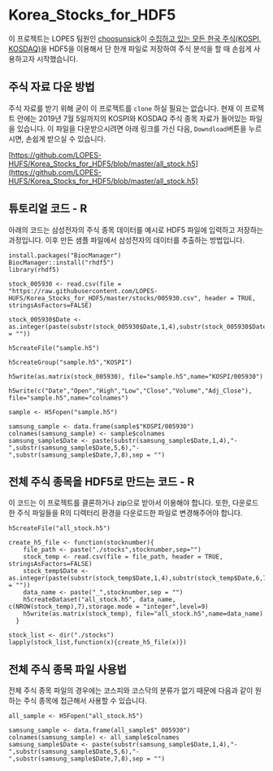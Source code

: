 # Korea_Stocks_for_HDF5

이 프로젝트는 LOPES 팀원인 [choosunsick](https://github.com/choosunsick)이 [수집하고 있는 모든 한국 주식(KOSPI, KOSDAQ)](https://github.com/choosunsick/Korea_Stocks)을 HDF5을 이용해서 단 한개 파일로 저장하여 주식 분석을 할 때 손쉽게 사용하고자 시작했습니다.

## 주식 자료 다운 방법

주식 자료를 받기 위해 굳이 이 프로젝트를 `clone` 하실 필요는 없습니다. 현재 이 프로젝트 안에는 2019년 7월 5일까지의 KOSPI와 KOSDAQ 주식 종목 자료가 들어있는 파일을 있습니다. 이 파일을 다운받으시려면 아래 링크를 가신 다음, `Downdload`버튼을 누르시면, 손쉽게 받으실 수 있습니다.

[https://github.com/LOPES-HUFS/Korea_Stocks_for_HDF5/blob/master/all_stock.h5](https://github.com/LOPES-HUFS/Korea_Stocks_for_HDF5/blob/master/all_stock.h5)

## 튜토리얼 코드 - R

아래의 코드는 삼성전자의 주식 종목 데이터를 예시로 HDF5 파일에 입력하고 저장하는 과정입니다. 이후 만든 샘플 파일에서 삼성전자의 데이터를 추출하는 방법입니다.  

```
install.packages("BiocManager")
BiocManager::install("rhdf5")
library(rhdf5)

stock_005930 <- read.csv(file =  "https://raw.githubusercontent.com/LOPES-HUFS/Korea_Stocks_for_HDF5/master/stocks/005930.csv", header = TRUE, stringsAsFactors=FALSE)

stock_005930$Date <- as.integer(paste(substr(stock_005930$Date,1,4),substr(stock_005930$Date,6,7),substr(stock_005930$Date,9,10),sep = ""))

h5createFile("sample.h5")

h5createGroup("sample.h5","KOSPI")

h5write(as.matrix(stock_005930), file="sample.h5",name="KOSPI/005930")

h5write(c("Date","Open","High","Low","Close","Volume","Adj_Close"), file="sample.h5",name="colnames")

sample <- H5Fopen("sample.h5")

samsung_sample <- data.frame(sample$"KOSPI/005930")
colnames(samsung_sample) <- sample$colnames
samsung_sample$Date <- paste(substr(samsung_sample$Date,1,4),"-",substr(samsung_sample$Date,5,6),"-",substr(samsung_sample$Date,7,8),sep = "")
```

## 전체 주식 종목을 HDF5로 만드는 코드 - R

이 코드는 이 프로젝트를 클론하거나 zip으로 받아서 이용해야 합니다. 또한, 다운로드한 주식 파일들을 R의 디렉터리 환경을 다운로드한 파일로 변경해주어야 합니다.

```
h5createFile("all_stock.h5")

create_h5_file <- function(stocknumber){
    file_path <- paste("./stocks",stocknumber,sep="")
    stock_temp <- read.csv(file = file_path, header = TRUE, stringsAsFactors=FALSE)
    stock_temp$Date <- as.integer(paste(substr(stock_temp$Date,1,4),substr(stock_temp$Date,6,7),substr(stock_temp$Date,9,10),sep = ""))
    data_name <- paste("_",stocknumber,sep = "")
    h5createDataset("all_stock.h5", data_name, c(NROW(stock_temp),7),storage.mode = "integer",level=9)
    h5write(as.matrix(stock_temp), file="all_stock.h5",name=data_name)
  }
  
stock_list <- dir("./stocks")
lapply(stock_list,function(x){create_h5_file(x)})

```

## 전체 주식 종목 파일 사용법

전체 주식 종목 파일의 경우에는 코스피와 코스닥의 분류가 없기 때문에 다음과 같이 원하는 주식 종목에 접근해서 사용할 수 있습니다.

```
all_sample <- H5Fopen("all_stock.h5")

samsung_sample <- data.frame(all_sample$"_005930")
colnames(samsung_sample) <- all_sample$colnames
samsung_sample$Date <- paste(substr(samsung_sample$Date,1,4),"-",substr(samsung_sample$Date,5,6),"-",substr(samsung_sample$Date,7,8),sep = "")
```




